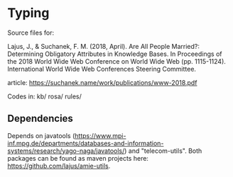 # Typing

Source files for:

Lajus, J., & Suchanek, F. M. (2018, April). Are All People Married?: Determining Obligatory Attributes in Knowledge Bases. 
In Proceedings of the 2018 World Wide Web Conference on World Wide Web (pp. 1115-1124). International World Wide Web Conferences Steering Committee.

article: https://suchanek.name/work/publications/www-2018.pdf

Codes in: kb/ rosa/ rules/ 

## Dependencies

Depends on javatools (https://www.mpi-inf.mpg.de/departments/databases-and-information-systems/research/yago-naga/javatools/) and "telecom-utils". Both packages can be found as maven projects here: https://github.com/lajus/amie-utils.
